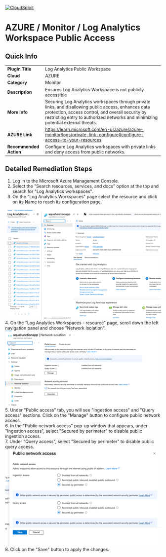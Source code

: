 [![CloudSploit](https://cloudsploit.com/img/logo-new-big-text-100.png "CloudSploit")](https://cloudsploit.com)

# AZURE / Monitor / Log Analytics Workspace Public Access

## Quick Info

| | |
|-|-|
| **Plugin Title** | Log Analytics Public Workspace |
| **Cloud** | AZURE |
| **Category** | Monitor |
| **Description** | Ensures Log Analytics Workspace is not publicly accessible |
| **More Info** | Securing Log Analytics workspaces through private links, and disallowing public access, enhances data protection, access control, and overall security by restricting entry to authorized networks and minimizing potential external threats. |
| **AZURE Link** | https://learn.microsoft.com/en-us/azure/azure-monitor/logs/private-link-configure#configure-access-to-your-resources |
| **Recommended Action** | Configure Log Analytics workspaces with private links and deny access from public networks. |

## Detailed Remediation Steps

1. Log in to the Microsoft Azure Management Console.
2. Select the "Search resources, services, and docs" option at the top and search for "Log Analytics workspaces". </br> 
3. On the "Log Analytics Workspaces" page select the resource and click on its Name to reach its configuration page.</br>
<img src="/resources/azure/monitor/log-analytics-workspace-public/step1.png"/>  
4. On the "Log Analytics Workspaces - resource" page, scroll down the left navigation panel and choose "Network Isolation".</br> <img src="/resources/azure/monitor/log-analytics-workspace-public/step2.png"/> 
5. Under "Public access" tab, you will see "Ingestion access" and "Query access" sections. Click on the "Manage" button to configure public network access.</br>
6. In the "Public network access" pop-up window that appears, under "Ingestion access", select "Secured by perimeter" to disable public ingestion access.</br>
7. Under "Query access", select "Secured by perimeter" to disable public query access.</br> <img src="/resources/azure/monitor/log-analytics-workspace-public/step3.png"/>
8. Click on the "Save" button to apply the changes.</br>


